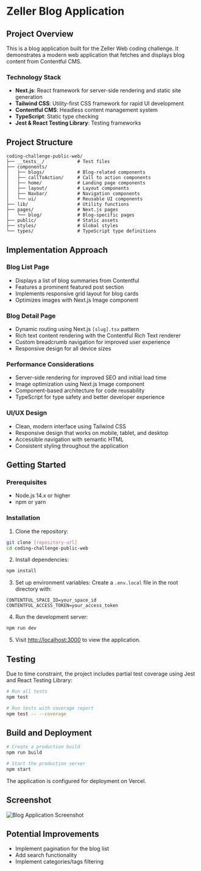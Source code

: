 # Zeller Blog Application

## Project Overview

This is a blog application built for the Zeller Web coding challenge. It demonstrates a modern web application that fetches and displays blog content from Contentful CMS.

### Technology Stack

- **Next.js**: React framework for server-side rendering and static site generation
- **Tailwind CSS**: Utility-first CSS framework for rapid UI development
- **Contentful CMS**: Headless content management system
- **TypeScript**: Static type checking
- **Jest & React Testing Library**: Testing frameworks

## Project Structure

```
coding-challenge-public-web/
├── __tests__/            # Test files
├── components/
│   ├── blogs/            # Blog-related components
│   ├── callToAction/     # Call to action components
│   ├── home/             # Landing page components
│   ├── layout/           # Layout components
│   ├── Navbar/           # Navigation components
│   └── ui/               # Reusable UI components
├── lib/                  # Utility functions
├── pages/                # Next.js pages
│   └── blog/             # Blog-specific pages
├── public/               # Static assets
├── styles/               # Global styles
└── types/                # TypeScript type definitions
```

## Implementation Approach

### Blog List Page
- Displays a list of blog summaries from Contentful
- Features a prominent featured post section
- Implements responsive grid layout for blog cards
- Optimizes images with Next.js Image component

### Blog Detail Page
- Dynamic routing using Next.js `[slug].tsx` pattern
- Rich text content rendering with the Contentful Rich Text renderer
- Custom breadcrumb navigation for improved user experience
- Responsive design for all device sizes

### Performance Considerations
- Server-side rendering for improved SEO and initial load time
- Image optimization using Next.js Image component
- Component-based architecture for code reusability
- TypeScript for type safety and better developer experience

### UI/UX Design
- Clean, modern interface using Tailwind CSS
- Responsive design that works on mobile, tablet, and desktop
- Accessible navigation with semantic HTML
- Consistent styling throughout the application

## Getting Started

### Prerequisites
- Node.js 14.x or higher
- npm or yarn

### Installation

1. Clone the repository:
```bash
git clone [repository-url]
cd coding-challenge-public-web
```

2. Install dependencies:
```bash
npm install
```

3. Set up environment variables:
Create a `.env.local` file in the root directory with:
```
CONTENTFUL_SPACE_ID=your_space_id
CONTENTFUL_ACCESS_TOKEN=your_access_token
```

4. Run the development server:
```bash
npm run dev
```

5. Visit [http://localhost:3000](http://localhost:3000) to view the application.

## Testing

Due to time constraint, the project includes partial test coverage using Jest and React Testing Library:

```bash
# Run all tests
npm test

# Run tests with coverage report
npm test -- --coverage
```

## Build and Deployment

```bash
# Create a production build
npm run build

# Start the production server
npm start
```

The application is configured for deployment on Vercel.

## Screenshot

![Blog Application Screenshot](https://i.postimg.cc/v8tFqP4z/Screenshot-2025-06-26-at-12-24-48-PM.png)

## Potential Improvements

- Implement pagination for the blog list
- Add search functionality
- Implement categories/tags filtering
